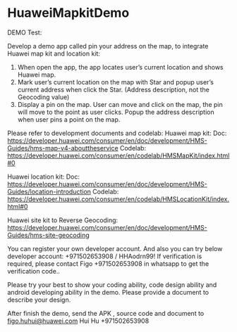 # HuaweiMapkitDemo

DEMO Test: 

Develop a demo app called pin your address on the map, to integrate Huawei map kit and location kit:
1)	When open the app, the app locates user’s current location and shows Huawei map.
2)	Mark user’s current location on the map with Star and popup user’s current address when click the Star. (Address description, not the Geocoding value)
3)	Display a pin on the map. User can move and click on the map, the pin will move to the point as user clicks. Popup the address description when user pins a point on the map.

Please refer to development documents and codelab:
Huawei map kit:
Doc: https://developer.huawei.com/consumer/en/doc/development/HMS-Guides/hms-map-v4-abouttheservice
Codelab: https://developer.huawei.com/consumer/en/codelab/HMSMapKit/index.html#0

Huawei location kit:
Doc: https://developer.huawei.com/consumer/en/doc/development/HMS-Guides/location-introduction
Codelab: https://developer.huawei.com/consumer/en/codelab/HMSLocationKit/index.html#0

Huawei site kit to Reverse Geocoding:
https://developer.huawei.com/consumer/en/doc/development/HMS-Guides/hms-site-geocoding

You can register your own developer account.
And also you can try below developer account:
+971502653908 / HHAodrn99!
If verification is required, please contact Figo +971502653908 in whatsapp to get the verification code..

Please try your best to show your coding ability, code design ability and android developing ability in the demo. Please provide a document to describe your design.

After finish the demo,   send the APK ,  source code and document to 
figo.huhui@huawei.com
 Hui Hu +971502653908
